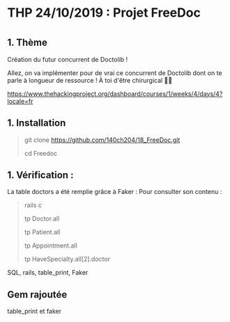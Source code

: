 <h1> THP 24/10/2019 : Projet FreeDoc <h1>



<h2> 1. Thème  </h2>

<p> Création du futur concurrent de Doctolib ! </p>

<p> Allez, on va implémenter pour de vrai ce concurrent de Doctolib dont on te parle à longueur de ressource ! À toi d'être chirurgical 👩‍⚕️

https://www.thehackingproject.org/dashboard/courses/1/weeks/4/days/4?locale=fr </p>

<h2> 1. Installation </h2>

> git clone https://github.com/140ch204/18_FreeDoc.git
>
> cd Freedoc
>

<h2> 1. Vérification : </h2>

La table doctors a été remplie grâce à Faker : 
Pour consulter son contenu : 

> rails c
>
> tp Doctor.all
>
> tp Patient.all
>
> tp Appointment.all
>
> tp HaveSpecialty.all[2].doctor
>
>


SQL, rails, table_print, Faker 

<h2> Gem rajoutée </h2>
 table_print et faker 
